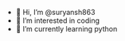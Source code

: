 - 👋 Hi, I’m @suryansh863
- 👀 I’m interested in coding
- 🌱 I’m currently learning python


<!---
suryansh863/suryansh863 is a ✨ special ✨ repository because its `README.md` (this file) appears on your GitHub profile.
You can click the Preview link to take a look at your changes.
--->

